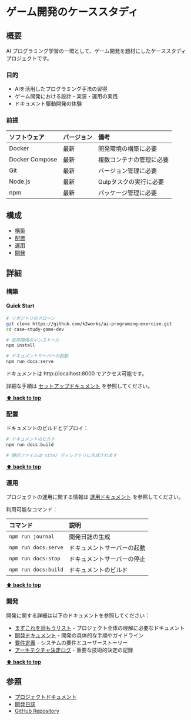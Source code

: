 # ゲーム開発のケーススタディ

## 概要

AI プログラミング学習の一環として、ゲーム開発を題材にしたケーススタディプロジェクトです。

### 目的

- AIを活用したプログラミング手法の習得
- ゲーム開発における設計・実装・運用の実践
- ドキュメント駆動開発の体験

### 前提

| ソフトウェア | バージョン   | 備考 |
| :----------- |:--------| :--- |
| Docker       | 最新     | 開発環境の構築に必要 |
| Docker Compose | 最新   | 複数コンテナの管理に必要 |
| Git          | 最新     | バージョン管理に必要 |
| Node.js      | 最新     | Gulpタスクの実行に必要 |
| npm          | 最新     | パッケージ管理に必要 |

## 構成

- [構築](#構築)
- [配置](#配置)
- [運用](#運用)
- [開発](#開発)

## 詳細

### 構築

#### Quick Start

```bash
# リポジトリのクローン
git clone https://github.com/k2works/ai-programing-exercise.git
cd case-study-game-dev

# 依存関係のインストール
npm install

# ドキュメントサーバーの起動
npm run docs:serve
```

ドキュメントは http://localhost:8000 でアクセス可能です。

詳細な手順は [セットアップドキュメント](./docs/operation/セットアップ.md) を参照してください。

**[⬆ back to top](#構成)**

### 配置

ドキュメントのビルドとデプロイ：

```bash
# ドキュメントのビルド
npm run docs:build

# 静的ファイルは site/ ディレクトリに生成されます
```

**[⬆ back to top](#構成)**

### 運用

プロジェクトの運用に関する情報は [運用ドキュメント](./docs/operation/) を参照してください。

利用可能なコマンド：

| コマンド | 説明 |
| :------- | :--- |
| `npm run journal` | 開発日誌の生成 |
| `npm run docs:serve` | ドキュメントサーバーの起動 |
| `npm run docs:stop` | ドキュメントサーバーの停止 |
| `npm run docs:build` | ドキュメントのビルド |

**[⬆ back to top](#構成)**

### 開発

開発に関する詳細は以下のドキュメントを参照してください：

- [まずこれを読もうリスト](./docs/index.md) - プロジェクト全体の理解に必要なドキュメント
- [開発ドキュメント](./docs/development/) - 開発の具体的な手順やガイドライン
- [要件定義](./docs/requirements/) - システムの要件とユーザーストーリー
- [アーキテクチャ決定ログ](./docs/adr/) - 重要な技術的決定の記録

**[⬆ back to top](#構成)**

## 参照

- [プロジェクトドキュメント](./docs/)
- [開発日誌](./docs/journal/)
- [GitHub Repository](https://github.com/k2works/ai-programing-exercise)